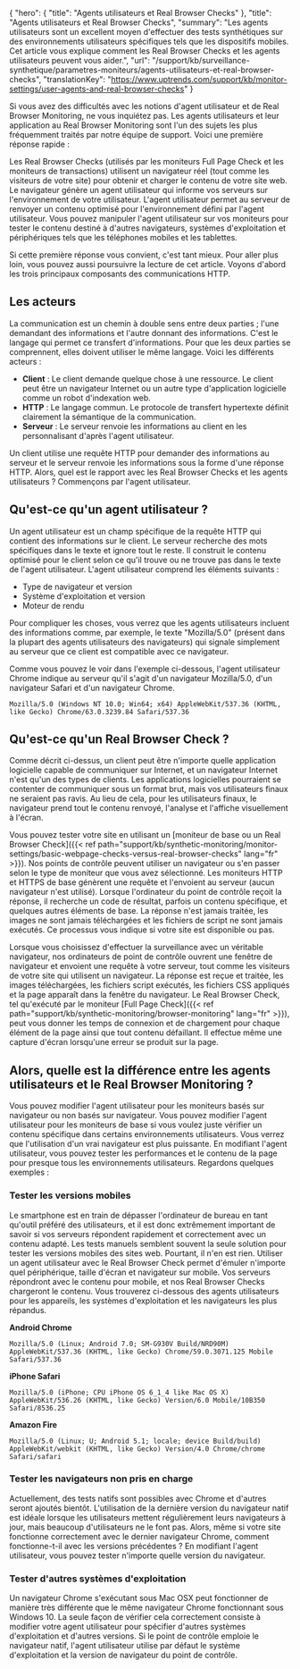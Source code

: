 {
"hero": {
"title": "Agents utilisateurs et Real Browser Checks"
},
"title": "Agents utilisateurs et Real Browser Checks",
"summary": "Les agents utilisateurs sont un excellent moyen d'effectuer des tests synthétiques sur des environnements utilisateurs spécifiques tels que les dispositifs mobiles. Cet article vous explique comment les Real Browser Checks et les agents utilisateurs peuvent vous aider.",
"url": "/support/kb/surveillance-synthetique/parametres-moniteurs/agents-utilisateurs-et-real-browser-checks",
"translationKey": "https://www.uptrends.com/support/kb/monitor-settings/user-agents-and-real-browser-checks"
}

Si vous avez des difficultés avec les notions d'agent utilisateur et de Real Browser Monitoring, ne vous inquiétez pas. Les agents utilisateurs et leur application au Real Browser Monitoring sont l'un des sujets les plus fréquemment traités par notre équipe de support. Voici une première réponse rapide :

Les Real Browser Checks (utilisés par les moniteurs Full Page Check et les moniteurs de transactions) utilisent un navigateur réel (tout comme les visiteurs de votre site) pour obtenir et charger le contenu de votre site web. Le navigateur génère un agent utilisateur qui informe vos serveurs sur l'environnement de votre utilisateur. L'agent utilisateur permet au serveur de renvoyer un contenu optimisé pour l'environnement défini par l'agent utilisateur. Vous pouvez manipuler l'agent utilisateur sur vos moniteurs pour tester le contenu destiné à d'autres navigateurs, systèmes d'exploitation et périphériques tels que les téléphones mobiles et les tablettes.

Si cette première réponse vous convient, c'est tant mieux. Pour aller plus loin, vous pouvez aussi poursuivre la lecture de cet article. Voyons d'abord les trois principaux composants des communications HTTP.

## Les acteurs

La communication est un chemin à double sens entre deux parties ; l'une demandant des informations et l'autre donnant des informations. C'est le langage qui permet ce transfert d'informations. Pour que les deux parties se comprennent, elles doivent utiliser le même langage. Voici les différents acteurs :

- **Client** : Le client demande quelque chose à une ressource. Le client peut être un navigateur Internet ou un autre type d'application logicielle comme un robot d'indexation web.
- **HTTP** : Le langage commun. Le protocole de transfert hypertexte définit clairement la sémantique de la communication.
- **Serveur** : Le serveur renvoie les informations au client en les personnalisant d'après l'agent utilisateur.

Un client utilise une requête HTTP pour demander des informations au serveur et le serveur renvoie les informations sous la forme d'une réponse HTTP. Alors, quel est le rapport avec les Real Browser Checks et les agents utilisateurs ? Commençons par l'agent utilisateur.

## Qu'est-ce qu'un agent utilisateur ?

Un agent utilisateur est un champ spécifique de la requête HTTP qui contient des informations sur le client. Le serveur recherche des mots spécifiques dans le texte et ignore tout le reste. Il construit le contenu optimisé pour le client selon ce qu'il trouve ou ne trouve pas dans le texte de l'agent utilisateur. L'agent utilisateur comprend les éléments suivants :

- Type de navigateur et version
- Système d'exploitation et version
- Moteur de rendu

Pour compliquer les choses, vous verrez que les agents utilisateurs incluent des informations comme, par exemple, le texte "Mozilla/5.0" (présent dans la plupart des agents utilisateurs des navigateurs) qui signale simplement au serveur que ce client est compatible avec ce navigateur.

Comme vous pouvez le voir dans l'exemple ci-dessous, l'agent utilisateur Chrome indique au serveur qu'il s'agit d'un navigateur Mozilla/5.0, d'un navigateur Safari et d'un navigateur Chrome.

`Mozilla/5.0 (Windows NT 10.0; Win64; x64) AppleWebKit/537.36 (KHTML, like Gecko) Chrome/63.0.3239.84 Safari/537.36`

## Qu'est-ce qu'un Real Browser Check ?

Comme décrit ci-dessus, un client peut être n'importe quelle application logicielle capable de communiquer sur Internet, et un navigateur Internet n'est qu'un des types de clients. Les applications logicielles pourraient se contenter de communiquer sous un format brut, mais vos utilisateurs finaux ne seraient pas ravis. Au lieu de cela, pour les utilisateurs finaux, le navigateur prend tout le contenu renvoyé, l'analyse et l'affiche visuellement à l'écran.

Vous pouvez tester votre site en utilisant un [moniteur de base ou un Real Browser Check]({{< ref path="support/kb/synthetic-monitoring/monitor-settings/basic-webpage-checks-versus-real-browser-checks" lang="fr" >}}). Nos points de contrôle peuvent utiliser un navigateur ou s'en passer selon le type de moniteur que vous avez sélectionné. Les moniteurs HTTP et HTTPS de base génèrent une requête et l'envoient au serveur (aucun navigateur n'est utilisé). Lorsque l'ordinateur du point de contrôle reçoit la réponse, il recherche un code de résultat, parfois un contenu spécifique, et quelques autres éléments de base. La réponse n'est jamais traitée, les images ne sont jamais téléchargées et les fichiers de script ne sont jamais exécutés. Ce processus vous indique si votre site est disponible ou pas.

Lorsque vous choisissez d'effectuer la surveillance avec un véritable navigateur, nos ordinateurs de point de contrôle ouvrent une fenêtre de navigateur et envoient une requête à votre serveur, tout comme les visiteurs de votre site qui utilisent un navigateur. La réponse est reçue et traitée, les images téléchargées, les fichiers script exécutés, les fichiers CSS appliqués et la page apparaît dans la fenêtre du navigateur. Le Real Browser Check, tel qu'exécuté par le moniteur [Full Page Check]({{< ref path="support/kb/synthetic-monitoring/browser-monitoring" lang="fr" >}}), peut vous donner les temps de connexion et de chargement pour chaque élément de la page ainsi que tout contenu défaillant. Il effectue même une capture d'écran lorsqu'une erreur se produit sur la page.

## Alors, quelle est la différence entre les agents utilisateurs et le Real Browser Monitoring ?

Vous pouvez modifier l'agent utilisateur pour les moniteurs basés sur navigateur ou non basés sur navigateur. Vous pouvez modifier l'agent utilisateur pour les moniteurs de base si vous voulez juste vérifier un contenu spécifique dans certains environnements utilisateurs. Vous verrez que l'utilisation d'un vrai navigateur est plus puissante. En modifiant l'agent utilisateur, vous pouvez tester les performances et le contenu de la page pour presque tous les environnements utilisateurs. Regardons quelques exemples :

### Tester les versions mobiles

Le smartphone est en train de dépasser l'ordinateur de bureau en tant qu'outil préféré des utilisateurs, et il est donc extrêmement important de savoir si vos serveurs répondent rapidement et correctement avec un contenu adapté. Les tests manuels semblent souvent la seule solution pour tester les versions mobiles des sites web. Pourtant, il n'en est rien. Utiliser un agent utilisateur avec le Real Browser Check permet d'émuler n'importe quel périphérique, taille d'écran et navigateur sur mobile. Vos serveurs répondront avec le contenu pour mobile, et nos Real Browser Checks chargeront le contenu. Vous trouverez ci-dessous des agents utilisateurs pour les appareils, les systèmes d'exploitation et les navigateurs les plus répandus.

**Android Chrome**

`Mozilla/5.0 (Linux; Android 7.0; SM-G930V Build/NRD90M) AppleWebKit/537.36 (KHTML, like Gecko) Chrome/59.0.3071.125 Mobile Safari/537.36`

**iPhone Safari**

`Mozilla/5.0 (iPhone; CPU iPhone OS 6_1_4 like Mac OS X) AppleWebKit/536.26 (KHTML, like Gecko) Version/6.0 Mobile/10B350 Safari/8536.25`

**Amazon Fire**

`Mozilla/5.0 (Linux; U; Android 5.1; locale; device Build/build) AppleWebKit/webkit (KHTML, like Gecko) Version/4.0 Chrome/chrome Safari/safari`

### Tester les navigateurs non pris en charge

Actuellement, des tests natifs sont possibles avec Chrome et d'autres seront ajoutés bientôt. L'utilisation de la dernière version du navigateur natif est idéale lorsque les utilisateurs mettent régulièrement leurs navigateurs à jour, mais beaucoup d'utilisateurs ne le font pas. Alors, même si votre site fonctionne correctement avec le dernier navigateur Chrome, comment fonctionne-t-il avec les versions précédentes ? En modifiant l'agent utilisateur, vous pouvez tester n'importe quelle version du navigateur.

### Tester d'autres systèmes d'exploitation

Un navigateur Chrome s'exécutant sous Mac OSX peut fonctionner de manière très différente que le même navigateur Chrome fonctionnant sous Windows 10. La seule façon de vérifier cela correctement consiste à modifier votre agent utilisateur pour spécifier d'autres systèmes d'exploitation et d'autres versions. Si le point de contrôle emploie le navigateur natif, l'agent utilisateur utilise par défaut le système d'exploitation et la version de navigateur du point de contrôle.
